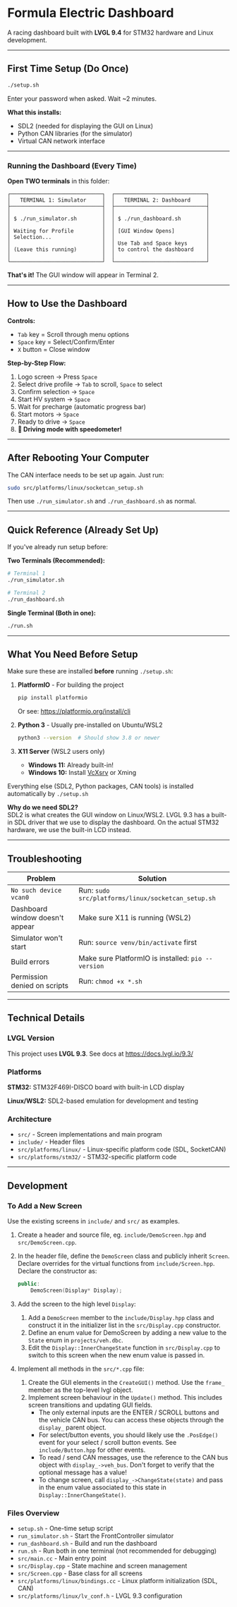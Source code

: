 # Formula Electric Dashboard

A racing dashboard built with **LVGL 9.4** for STM32 hardware and Linux development.

---

## First Time Setup (Do Once)

```bash
./setup.sh
```

Enter your password when asked. Wait ~2 minutes.

**What this installs:**

- SDL2 (needed for displaying the GUI on Linux)
- Python CAN libraries (for the simulator)
- Virtual CAN network interface

---

### Running the Dashboard (Every Time)

**Open TWO terminals** in this folder:

```text
┌─────────────────────────────┐  ┌─────────────────────────────┐
│   TERMINAL 1: Simulator     │  │   TERMINAL 2: Dashboard     │
├─────────────────────────────┤  ├─────────────────────────────┤
│                             │  │                             │
│ $ ./run_simulator.sh        │  │ $ ./run_dashboard.sh        │
│                             │  │                             │
│ Waiting for Profile         │  │ [GUI Window Opens]          │
│ Selection...                │  │                             │
│                             │  │ Use Tab and Space keys      │
│ (Leave this running)        │  │ to control the dashboard    │
│                             │  │                             │
└─────────────────────────────┘  └─────────────────────────────┘
```

**That's it!** The GUI window will appear in Terminal 2.

---

## How to Use the Dashboard

**Controls:**

- `Tab` key = Scroll through menu options
- `Space` key = Select/Confirm/Enter
- `X` button = Close window

**Step-by-Step Flow:**

1. Logo screen → Press `Space`
2. Select drive profile → `Tab` to scroll, `Space` to select
3. Confirm selection → `Space`
4. Start HV system → `Space`
5. Wait for precharge (automatic progress bar)
6. Start motors → `Space`
7. Ready to drive → `Space`
8. **🏁 Driving mode with speedometer!**

---

## After Rebooting Your Computer

The CAN interface needs to be set up again. Just run:

```bash
sudo src/platforms/linux/socketcan_setup.sh
```

Then use `./run_simulator.sh` and `./run_dashboard.sh` as normal.

---

## Quick Reference (Already Set Up)

If you've already run setup before:

**Two Terminals (Recommended):**

```bash
# Terminal 1
./run_simulator.sh

# Terminal 2
./run_dashboard.sh
```

**Single Terminal (Both in one):**

```bash
./run.sh
```

---

## What You Need Before Setup

Make sure these are installed **before** running `./setup.sh`:

1. **PlatformIO** - For building the project

   ```bash
   pip install platformio
   ```

   Or see: <https://platformio.org/install/cli>

2. **Python 3** - Usually pre-installed on Ubuntu/WSL2

   ```bash
   python3 --version  # Should show 3.8 or newer
   ```

3. **X11 Server** (WSL2 users only)
   - **Windows 11:** Already built-in!
   - **Windows 10:** Install [VcXsrv](https://sourceforge.net/projects/vcxsrv/) or Xming

Everything else (SDL2, Python packages, CAN tools) is installed automatically by `./setup.sh`

**Why do we need SDL2?**  
SDL2 is what creates the GUI window on Linux/WSL2. LVGL 9.3 has a built-in SDL driver that we use to display the dashboard. On the actual STM32 hardware, we use the built-in LCD instead.

---

## Troubleshooting

| Problem | Solution |
|---------|----------|
| `No such device vcan0` | Run: `sudo src/platforms/linux/socketcan_setup.sh` |
| Dashboard window doesn't appear | Make sure X11 is running (WSL2) |
| Simulator won't start | Run: `source venv/bin/activate` first |
| Build errors | Make sure PlatformIO is installed: `pio --version` |
| Permission denied on scripts | Run: `chmod +x *.sh` |

---

## Technical Details

### LVGL Version

This project uses **LVGL 9.3**. See docs at <https://docs.lvgl.io/9.3/>

### Platforms

**STM32:** STM32F469I-DISCO board with built-in LCD display

**Linux/WSL2:** SDL2-based emulation for development and testing

### Architecture

- `src/` - Screen implementations and main program
- `include/` - Header files
- `src/platforms/linux/` - Linux-specific platform code (SDL, SocketCAN)
- `src/platforms/stm32/` - STM32-specific platform code

---

## Development

### To Add a New Screen

Use the existing screens in `include/` and `src/` as examples.

1. Create a header and source file, eg. `include/DemoScreen.hpp` and `src/DemoScreen.cpp`.

2. In the header file, define the `DemoScreen` class and publicly inherit `Screen`. Declare overrides for the virtual functions from `include/Screen.hpp`. Declare the constructor as:

    ```cpp
    public:
        DemoScreen(Display* Display);
    ```

3. Add the screen to the high level `Display`:
    1. Add a `DemoScreen` member to the `include/Display.hpp` class and construct it in the initializer list in the `src/Display.cpp` constructor.
    2. Define an enum value for DemoScreen by adding a new value to the `State` enum in `projects/veh.dbc`.
    3. Edit the `Display::InnerChangeState` function in `src/Display.cpp` to switch to this screen when the new enum value is passed in.

4. Implement all methods in the `src/*.cpp` file:
    1. Create the GUI elements in the `CreateGUI()` method. Use the `frame_` member as the top-level lvgl object.
    2. Implement screen behaviour in the `Update()` method. This includes screen transitions and updating GUI fields.
        - The only external inputs are the ENTER / SCROLL buttons and the vehicle CAN bus. You can access these objects through the `display_` parent object.
        - For select/button events, you should likely use the `.PosEdge()` event for your select / scroll button events. See `include/Button.hpp` for other events.
        - To read / send CAN messages, use the reference to the CAN bus object with `display_->veh_bus`. Don't forget to verify that the optional message has a value!
        - To change screen, call `display_->ChangeState(state)` and pass in the enum value associated to this state in `Display::InnerChangeState()`.

### Files Overview

- `setup.sh` - One-time setup script
- `run_simulator.sh` - Start the FrontController simulator
- `run_dashboard.sh` - Build and run the dashboard
- `run.sh` - Run both in one terminal (not recommended for debugging)
- `src/main.cc` - Main entry point
- `src/Display.cpp` - State machine and screen management
- `src/Screen.cpp` - Base class for all screens
- `src/platforms/linux/bindings.cc` - Linux platform initialization (SDL, CAN)
- `src/platforms/linux/lv_conf.h` - LVGL 9.3 configuration
